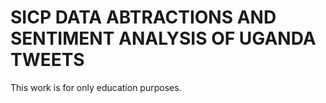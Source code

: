 # SICP DATA ABTRACTIONS AND SENTIMENT ANALYSIS OF UGANDA TWEETS
This work is for only education purposes. 
